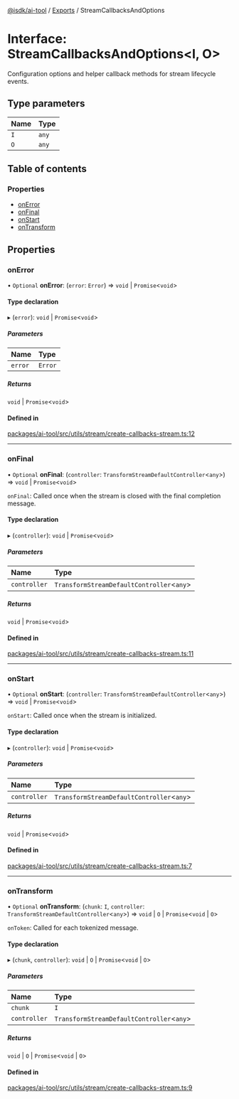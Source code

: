 [@isdk/ai-tool](../README.md) / [Exports](../modules.md) / StreamCallbacksAndOptions

# Interface: StreamCallbacksAndOptions\<I, O\>

Configuration options and helper callback methods for stream lifecycle events.

## Type parameters

| Name | Type |
| :------ | :------ |
| `I` | `any` |
| `O` | `any` |

## Table of contents

### Properties

- [onError](StreamCallbacksAndOptions.md#onerror)
- [onFinal](StreamCallbacksAndOptions.md#onfinal)
- [onStart](StreamCallbacksAndOptions.md#onstart)
- [onTransform](StreamCallbacksAndOptions.md#ontransform)

## Properties

### onError

• `Optional` **onError**: (`error`: `Error`) => `void` \| `Promise`\<`void`\>

#### Type declaration

▸ (`error`): `void` \| `Promise`\<`void`\>

##### Parameters

| Name | Type |
| :------ | :------ |
| `error` | `Error` |

##### Returns

`void` \| `Promise`\<`void`\>

#### Defined in

[packages/ai-tool/src/utils/stream/create-callbacks-stream.ts:12](https://github.com/isdk/ai-tool.js/blob/c88a9f179b129c3f6d28b6a0f9e682e41997bc83/src/utils/stream/create-callbacks-stream.ts#L12)

___

### onFinal

• `Optional` **onFinal**: (`controller`: `TransformStreamDefaultController`\<`any`\>) => `void` \| `Promise`\<`void`\>

`onFinal`: Called once when the stream is closed with the final completion message.

#### Type declaration

▸ (`controller`): `void` \| `Promise`\<`void`\>

##### Parameters

| Name | Type |
| :------ | :------ |
| `controller` | `TransformStreamDefaultController`\<`any`\> |

##### Returns

`void` \| `Promise`\<`void`\>

#### Defined in

[packages/ai-tool/src/utils/stream/create-callbacks-stream.ts:11](https://github.com/isdk/ai-tool.js/blob/c88a9f179b129c3f6d28b6a0f9e682e41997bc83/src/utils/stream/create-callbacks-stream.ts#L11)

___

### onStart

• `Optional` **onStart**: (`controller`: `TransformStreamDefaultController`\<`any`\>) => `void` \| `Promise`\<`void`\>

`onStart`: Called once when the stream is initialized.

#### Type declaration

▸ (`controller`): `void` \| `Promise`\<`void`\>

##### Parameters

| Name | Type |
| :------ | :------ |
| `controller` | `TransformStreamDefaultController`\<`any`\> |

##### Returns

`void` \| `Promise`\<`void`\>

#### Defined in

[packages/ai-tool/src/utils/stream/create-callbacks-stream.ts:7](https://github.com/isdk/ai-tool.js/blob/c88a9f179b129c3f6d28b6a0f9e682e41997bc83/src/utils/stream/create-callbacks-stream.ts#L7)

___

### onTransform

• `Optional` **onTransform**: (`chunk`: `I`, `controller`: `TransformStreamDefaultController`\<`any`\>) => `void` \| `O` \| `Promise`\<`void` \| `O`\>

`onToken`: Called for each tokenized message.

#### Type declaration

▸ (`chunk`, `controller`): `void` \| `O` \| `Promise`\<`void` \| `O`\>

##### Parameters

| Name | Type |
| :------ | :------ |
| `chunk` | `I` |
| `controller` | `TransformStreamDefaultController`\<`any`\> |

##### Returns

`void` \| `O` \| `Promise`\<`void` \| `O`\>

#### Defined in

[packages/ai-tool/src/utils/stream/create-callbacks-stream.ts:9](https://github.com/isdk/ai-tool.js/blob/c88a9f179b129c3f6d28b6a0f9e682e41997bc83/src/utils/stream/create-callbacks-stream.ts#L9)
